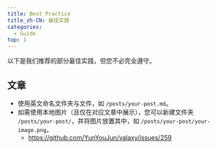 ```yaml
---
title: Best Practice
title_zh-CN: 最佳实践
categories:
  - Guide
top: 1
---
```


以下是我们推荐的部分最佳实践，但您不必完全遵守。

## 文章

- 使用英文命名文件夹与文件，如 `/posts/your-post.md`。
- 如需使用本地图片（且仅在对应文章中展示），您可以新建文件夹 `/posts/your-post/`，并将图片放置其中，如 `/posts/your-post/your-image.png`。
  - <https://github.com/YunYouJun/valaxy/issues/259>
